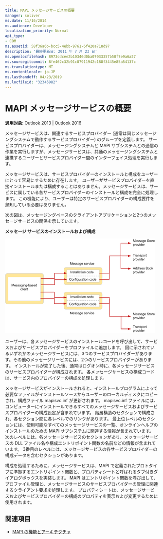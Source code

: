 ```yaml
---
title: MAPI メッセージサービスの概要
manager: soliver
ms.date: 11/16/2014
ms.audience: Developer
localization_priority: Normal
api_type:
- COM
ms.assetid: 58f36a6b-bcc5-4ebb-9761-6f420a718d97
description: '最終更新日: 2011 年 7 月 23 日'
ms.openlocfilehash: 8973cdcee2b10346d0ba07033357b50f7e9a6a27
ms.sourcegitcommit: 8fe462c32b91c87911942c188f3445e85a54137c
ms.translationtype: MT
ms.contentlocale: ja-JP
ms.lasthandoff: 04/23/2019
ms.locfileid: "32345982"
---
```

# <a name="mapi-message-service-overview"></a>MAPI メッセージサービスの概要
  
**適用対象**: Outlook 2013 | Outlook 2016 
  
メッセージサービスは、関連するサービスプロバイダー (通常は同じメッセージングシステムで動作するサービスプロバイダー) のグループを定義します。 サービスプロバイダーは、メッセージングシステムと MAPI サブシステムとの通信の作業を実行しますが、メッセージサービスは、共通のメッセージングシステムと連携するユーザーとサービスプロバイダー間のインターフェイス処理を実行します。  
  
メッセージサービスは、サービスプロバイダーのインストールと構成をユーザーにとって容易にするために存在します。 ユーザーがサービスプロバイダーを直接インストールまたは構成することはありません。メッセージサービスは、サービスに属している各サービスプロバイダーのインストールと構成を完全に処理します。 この機能により、ユーザーは特定のサービスプロバイダーの構成要件を熟知している必要はありません。 
  
次の図は、メッセージングベースのクライアントアプリケーションと2つのメッセージサービスの関係を示しています。
  
**メッセージ サービスのインストールおよび構成**
  
![メッセージサービスのインストールと構成](media/amapi_44.gif "メッセージサービスのインストールと構成")
  
ユーザーは、各メッセージサービスのインストールコードを呼び出して、サービスおよびサービスプロバイダーをプロファイルに追加します。 図に示されているいずれかのメッセージサービスには、3つのサービスプロバイダーがあります。その他のメッセージサービスには、2つのサービスプロバイダーがあります。 インストールが完了した後、通常はログオン時に、各メッセージサービスのサービスプロバイダーが構成されます。 各メッセージサービスの構成コードは、サービス内のプロバイダーの構成を処理します。
  
メッセージサービスがインストールされると、インストールプログラムによって必要なファイルがインストールソースからユーザーのローカルディスクにコピーされ、構成ファイル mapisvc.inf が更新されます。 mapisvc.inf ファイルには、コンピューターにインストールできるすべてのメッセージサービスおよびサービスプロバイダーの構成設定が含まれています。 階層構造のセクションで構成され、各セクション間に各レベルでのリンクがあります。 最上位レベルのセクションには、使用可能なすべてのメッセージサービスの一覧、オンラインヘルプのインストールのための MAPI サブシステムに関連する情報が含まれています。 次のレベルには、各メッセージサービスのセクションがあり、メッセージサービスの DLL ファイル名や構成エントリポイント関数の名前などの情報が含まれています。 3番目のレベルには、メッセージサービスの各サービスプロバイダーの構成データを含むセクションがあります。 
  
構成を処理するために、メッセージサービスは、MAPI で定義されたプロトタイプに準拠するエントリポイント関数と、プロパティシートと呼ばれるタブ付きダイアログボックスを実装します。 MAPI はエントリポイント関数を呼び出して、プロファイル管理と、メッセージサービスのサービスプロバイダーの管理に関連するクライアント要求を処理します。 プロパティシートは、メッセージサービスおよびサービスプロバイダーの構成のプロパティを表示および変更するために使用されます。 
  
## <a name="see-also"></a>関連項目

- [MAPI の機能とアーキテクチャ](mapi-features-and-architecture.md)

